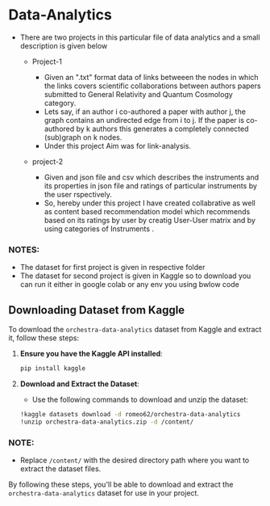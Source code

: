 # Data-Analytics

- There are two projects in this particular file of data analytics and a small description is given below 

   - Project-1
     - Given an ".txt" format data of links betweeen the nodes in which the links covers scientific collaborations between authors papers submitted to General Relativity and Quantum Cosmology category.
     - Lets say, if an author i co-authored a paper with author j, the graph contains an undirected edge from i to j. If the paper is co-authored by k authors this generates a completely connected (sub)graph on k nodes.
     - Under this project Aim was for link-analysis.

   - project-2
      - Given and json file and csv which describes the instruments and its properties in json file and ratings of particular instruments by the user rspectively.
      - So, hereby under this project I have created collabrative as well as content based recommendation model which recommends based on its ratings  by user by creatig User-User matrix and by using categories of Instruments .

### NOTES:

- The dataset for first project is given in respective folder
- The dataset for second project is given in Kaggle so to download you can run it either in google colab or any env you using bwlow code 

## Downloading Dataset from Kaggle

To download the `orchestra-data-analytics` dataset from Kaggle and extract it, follow these steps:

1. **Ensure you have the Kaggle API installed**:
    ```bash
    pip install kaggle
    ```

2. **Download and Extract the Dataset**:
    - Use the following commands to download and unzip the dataset:
    ```bash
    !kaggle datasets download -d romeo62/orchestra-data-analytics
    !unzip orchestra-data-analytics.zip -d /content/
    ```

### NOTE:
- Replace `/content/` with the desired directory path where you want to extract the dataset files.

By following these steps, you'll be able to download and extract the `orchestra-data-analytics` dataset for use in your project.





